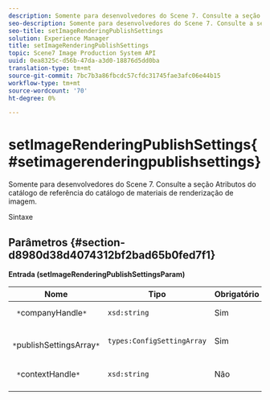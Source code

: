 ```yaml
---
description: Somente para desenvolvedores do Scene 7. Consulte a seção Atributos do catálogo de referência do catálogo de materiais de renderização de imagem.
seo-description: Somente para desenvolvedores do Scene 7. Consulte a seção Atributos do catálogo de referência do catálogo de materiais de renderização de imagem.
seo-title: setImageRenderingPublishSettings
solution: Experience Manager
title: setImageRenderingPublishSettings
topic: Scene7 Image Production System API
uuid: 0ea8325c-d56b-47da-a3d0-18876d5dd0ba
translation-type: tm+mt
source-git-commit: 7bc7b3a86fbcdc57cfdc31745fae3afc06e44b15
workflow-type: tm+mt
source-wordcount: '70'
ht-degree: 0%

---
```



# setImageRenderingPublishSettings{#setimagerenderingpublishsettings}

Somente para desenvolvedores do Scene 7. Consulte a seção Atributos do catálogo de referência do catálogo de materiais de renderização de imagem.

Sintaxe

## Parâmetros {#section-d8980d38d4074312bf2bad65b0fed7f1}

**Entrada (setImageRenderingPublishSettingsParam)**

| Nome | Tipo | Obrigatório | Descrição |
|---|---|---|---|
| ` *`companyHandle`*` | `xsd:string` | Sim | Alça da empresa. |
| ` *`publishSettingsArray`*` | `types:ConfigSettingArray` | Sim | Somente para desenvolvedores do Scene 7. |
| ` *`contextHandle`*` | `xsd:string` | Não | Lidar com o contexto de publicação. |

